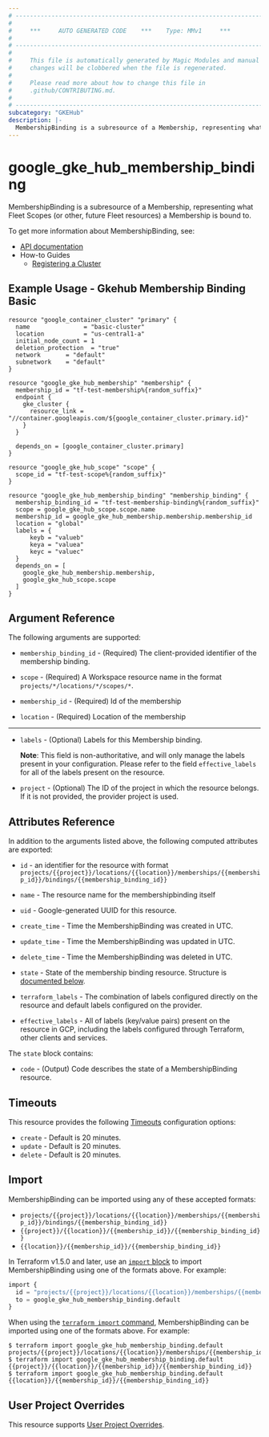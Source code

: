 ```yaml
---
# ----------------------------------------------------------------------------
#
#     ***     AUTO GENERATED CODE    ***    Type: MMv1     ***
#
# ----------------------------------------------------------------------------
#
#     This file is automatically generated by Magic Modules and manual
#     changes will be clobbered when the file is regenerated.
#
#     Please read more about how to change this file in
#     .github/CONTRIBUTING.md.
#
# ----------------------------------------------------------------------------
subcategory: "GKEHub"
description: |-
  MembershipBinding is a subresource of a Membership, representing what Fleet Scopes (or other, future Fleet resources) a Membership is bound to.
---
```


# google\_gke\_hub\_membership\_binding

MembershipBinding is a subresource of a Membership, representing what Fleet Scopes (or other, future Fleet resources) a Membership is bound to.


To get more information about MembershipBinding, see:

* [API documentation](https://cloud.google.com/anthos/fleet-management/docs/reference/rest/v1/projects.locations.memberships.bindings)
* How-to Guides
    * [Registering a Cluster](https://cloud.google.com/anthos/multicluster-management/connect/registering-a-cluster#register_cluster)

## Example Usage - Gkehub Membership Binding Basic


```hcl
resource "google_container_cluster" "primary" {
  name               = "basic-cluster"
  location           = "us-central1-a"
  initial_node_count = 1
  deletion_protection  = "true"
  network       = "default"
  subnetwork    = "default"
}

resource "google_gke_hub_membership" "membership" {
  membership_id = "tf-test-membership%{random_suffix}"
  endpoint {
    gke_cluster {
      resource_link = "//container.googleapis.com/${google_container_cluster.primary.id}"
    }
  }
  
  depends_on = [google_container_cluster.primary]
}

resource "google_gke_hub_scope" "scope" {
  scope_id = "tf-test-scope%{random_suffix}"
}

resource "google_gke_hub_membership_binding" "membership_binding" {
  membership_binding_id = "tf-test-membership-binding%{random_suffix}"
  scope = google_gke_hub_scope.scope.name
  membership_id = google_gke_hub_membership.membership.membership_id
  location = "global"
  labels = {
      keyb = "valueb"
      keya = "valuea"
      keyc = "valuec" 
  }
  depends_on = [
    google_gke_hub_membership.membership,
    google_gke_hub_scope.scope
  ]
}
```

## Argument Reference

The following arguments are supported:


* `membership_binding_id` -
  (Required)
  The client-provided identifier of the membership binding.

* `scope` -
  (Required)
  A Workspace resource name in the format
  `projects/*/locations/*/scopes/*`.

* `membership_id` -
  (Required)
  Id of the membership

* `location` -
  (Required)
  Location of the membership


- - -


* `labels` -
  (Optional)
  Labels for this Membership binding.

  **Note**: This field is non-authoritative, and will only manage the labels present in your configuration.
  Please refer to the field `effective_labels` for all of the labels present on the resource.

* `project` - (Optional) The ID of the project in which the resource belongs.
    If it is not provided, the provider project is used.


## Attributes Reference

In addition to the arguments listed above, the following computed attributes are exported:

* `id` - an identifier for the resource with format `projects/{{project}}/locations/{{location}}/memberships/{{membership_id}}/bindings/{{membership_binding_id}}`

* `name` -
  The resource name for the membershipbinding itself

* `uid` -
  Google-generated UUID for this resource.

* `create_time` -
  Time the MembershipBinding was created in UTC.

* `update_time` -
  Time the MembershipBinding was updated in UTC.

* `delete_time` -
  Time the MembershipBinding was deleted in UTC.

* `state` -
  State of the membership binding resource.
  Structure is [documented below](#nested_state).

* `terraform_labels` -
  The combination of labels configured directly on the resource
   and default labels configured on the provider.

* `effective_labels` -
  All of labels (key/value pairs) present on the resource in GCP, including the labels configured through Terraform, other clients and services.


<a name="nested_state"></a>The `state` block contains:

* `code` -
  (Output)
  Code describes the state of a MembershipBinding resource.

## Timeouts

This resource provides the following
[Timeouts](https://developer.hashicorp.com/terraform/plugin/sdkv2/resources/retries-and-customizable-timeouts) configuration options:

- `create` - Default is 20 minutes.
- `update` - Default is 20 minutes.
- `delete` - Default is 20 minutes.

## Import


MembershipBinding can be imported using any of these accepted formats:

* `projects/{{project}}/locations/{{location}}/memberships/{{membership_id}}/bindings/{{membership_binding_id}}`
* `{{project}}/{{location}}/{{membership_id}}/{{membership_binding_id}}`
* `{{location}}/{{membership_id}}/{{membership_binding_id}}`


In Terraform v1.5.0 and later, use an [`import` block](https://developer.hashicorp.com/terraform/language/import) to import MembershipBinding using one of the formats above. For example:

```tf
import {
  id = "projects/{{project}}/locations/{{location}}/memberships/{{membership_id}}/bindings/{{membership_binding_id}}"
  to = google_gke_hub_membership_binding.default
}
```

When using the [`terraform import` command](https://developer.hashicorp.com/terraform/cli/commands/import), MembershipBinding can be imported using one of the formats above. For example:

```
$ terraform import google_gke_hub_membership_binding.default projects/{{project}}/locations/{{location}}/memberships/{{membership_id}}/bindings/{{membership_binding_id}}
$ terraform import google_gke_hub_membership_binding.default {{project}}/{{location}}/{{membership_id}}/{{membership_binding_id}}
$ terraform import google_gke_hub_membership_binding.default {{location}}/{{membership_id}}/{{membership_binding_id}}
```

## User Project Overrides

This resource supports [User Project Overrides](https://registry.terraform.io/providers/hashicorp/google/latest/docs/guides/provider_reference#user_project_override).

